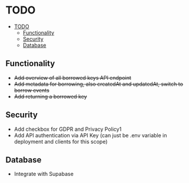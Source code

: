# TODO

<!-- TOC -->
* [TODO](#todo)
  * [Functionality](#functionality)
  * [Security](#security)
  * [Database](#database)
<!-- TOC -->

## Functionality

* ~~Add overview of all borrowed keys API endpoint~~
* ~~Add metadata for borrowing, also createdAt and updatedAt, switch to borrow events~~
* ~~Add returning a borrowed key~~

## Security

* Add checkbox for GDPR and Privacy Policy1
* Add API authentication via API Key (can just be .env variable in deployment and clients for this scope)


## Database
* Integrate with Supabase

